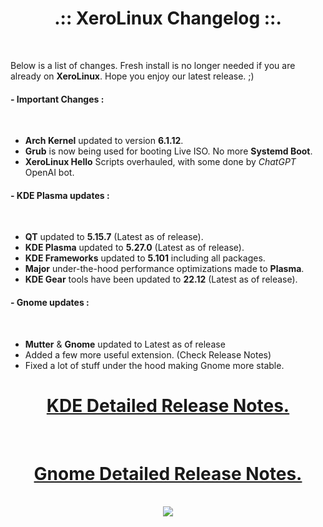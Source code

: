 # <center>.:: XeroLinux Changelog ::.</center>

<br />

Below is a list of changes. Fresh install is no longer needed if you are already on **XeroLinux**. Hope you enjoy our latest release. ;)


#### - Important Changes :
<br />

- **Arch Kernel** updated to version **6.1.12**.
- **Grub** is now being used for booting Live ISO. No more **Systemd Boot**.
- **XeroLinux Hello** Scripts overhauled, with some done by *ChatGPT* OpenAI bot.

#### - KDE Plasma updates :
<br />


- **QT** updated to **5.15.7** (Latest as of release).
- **KDE Plasma** updated to **5.27.0** (Latest as of release).
- **KDE Frameworks** updated to **5.101** including all packages.
- **Major** under-the-hood performance optimizations made to **Plasma**.
- **KDE Gear** tools have been updated to **22.12** (Latest as of release).

#### - Gnome updates :
<br />

- **Mutter** & **Gnome** updated to Latest as of release
- Added a few more useful extension. (Check Release Notes)
- Fixed a lot of stuff under the hood making Gnome more stable.

# <center><a href="https://forum.xerolinux.xyz/thread-4.html" target="_blank">KDE Detailed Release Notes.</a>
<br />

# <center><a href="https://forum.xerolinux.xyz/thread-201.html" target="_blank">Gnome Detailed Release Notes.</a>
<br />
<center> <img src="https://img.shields.io/sourceforge/dw/xerolinux.svg?style=for-the-badge&color=FD729A&labelColor=3A4986"> </center>
